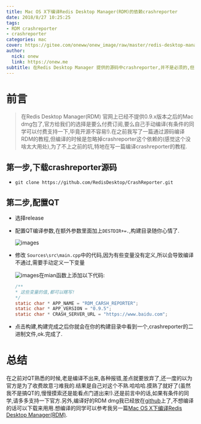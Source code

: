 ```yaml
---
title: Mac OS X下编译Redis Desktop Manager(RDM)的依赖crashreporter
date: 2018/8/27 10:25:25
tags:
- RDM crashreporter
- crashreporter
categories: mac
cover: https://gitee.com/oneww/onew_image/raw/master/redis-desktop-manager-cover.jpg
author: 
  nick: onew
  link: https://onew.me
subtitle: 在Redis Desktop Manager 提供的源码中crashreporter,并不是必须的,但有些同学想编译这个东西,那我就写边博客记录记录啦..
---
```




# 前言

> 在Redis Desktop Manager(RDM) 官网上已经不提供0.9.x版本之后的Mac dmg包了,官方给我们的选择是要么付费订阅,要么自己手动编译(有条件的同学可以付费支持一下,毕竟开源不容易!).在之前我写了一篇通过源码编译RDM的教程,但编译的时候是忽略掉crashreporter这个依赖的(感觉这个没啥太大用处),为了不上之前的坑,特地在写一篇编译crashreporter的教程.



## 第一步,下载crashreporter源码

- `git clone https://github.com/RedisDesktop/CrashReporter.git`



## 第二步,配置QT

- 选择release

- 配置QT编译参数,在额外参数里面加上`DESTDIR+=.`,构建目录随你心情了.

  ![images](https://gitee.com/oneww/onew_image/raw/master/mac_compile_crash_config.png)

- 修改 `Sources\src\main.cpp`中的代码,因为有些变量没有定义,所以会导致编译不通过,需要手动定义一下变量

  ![images](https://gitee.com/oneww/onew_image/raw/master/mac_compile_crash_main.png)在mian函数上添加以下代码:

  ```c
  /**
  * 这些变量的值,都可以瞎写!
  */
  static char * APP_NAME = "RDM_CARSH_REPORTER";
  static char * APP_VERSION = "0.9.5";
  static char * CRASH_SERVER_URL = "https://www.baidu.com";
  ```

- 点击构建,构建完成之后你就会在你的构建目录中看到一个,crashreporter的二进制文件,ok.完成了.



# 总结

在之前对QT熟悉的时候,老是编译不出来,各种报错,差点就要放弃了,还一度的以为官方是为了收费故意刁难我的.结果是自己对这个不熟.哈哈哈.摸熟了就好了(虽然我不是搞QT的,慢慢摸索还是能看点门道出来!).还是前言中的话,如果有条件的同学,请多多支持一下官方.另外,编译好的RDM dmg我已经放在[github](https://github.com/onewe/RedisDesktopManager-Mac)上了,不想编译的话可以下载来用用.想编译的同学可以参考我另一篇[Mac OS X下编译Redis Desktop Manager(RDM)](https://onew.me/2018/03/29/mac-compile-RDM/).
